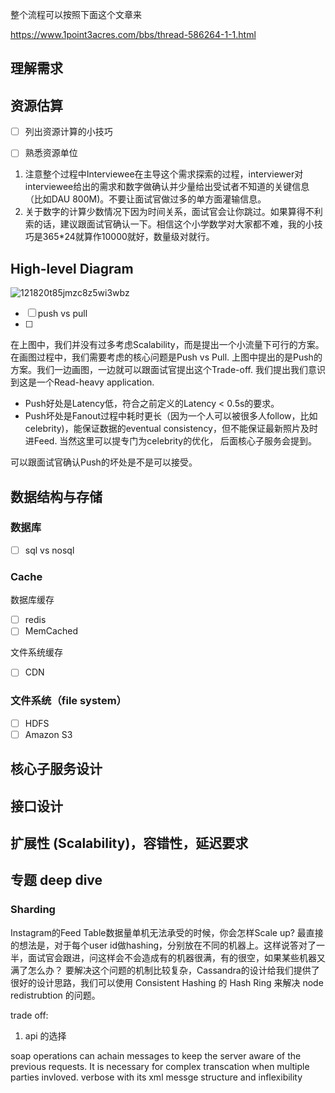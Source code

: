 整个流程可以按照下面这个文章来

https://www.1point3acres.com/bbs/thread-586264-1-1.html

## 理解需求





## 资源估算

- [ ] 列出资源计算的小技巧
- [ ] 熟悉资源单位



1. 注意整个过程中Interviewee在主导这个需求探索的过程，interviewer对interviewee给出的需求和数字做确认并少量给出受试者不知道的关键信息（比如DAU 800M)。不要让面试官做过多的单方面灌输信息。
2. 关于数字的计算少数情况下因为时间关系，面试官会让你跳过。如果算得不利索的话，建议跟面试官确认一下。相信这个小学数学对大家都不难，我的小技巧是365*24就算作10000就好，数量级对就行。

## High-level Diagram

![121820t85jmzc8z5wi3wbz](https://oss.1point3acres.cn/forum/202001/21/121820t85jmzc8z5wi3wbz.png)

- [ ] push vs pull
- [ ] 

在上图中，我们并没有过多考虑Scalability，而是提出一个小流量下可行的方案。在画图过程中，我们需要考虑的核心问题是Push vs Pull. 上图中提出的是Push的方案。我们一边画图，一边就可以跟面试官提出这个Trade-off. 我们提出我们意识到这是一个Read-heavy application.

- Push好处是Latency低，符合之前定义的Latency < 0.5s的要求。
- Push坏处是Fanout过程中耗时更长（因为一个人可以被很多人follow，比如celebrity)，能保证数据的eventual consistency，但不能保证最新照片及时进Feed. 当然这里可以提专门为celebrity的优化， 后面核心子服务会提到。

可以跟面试官确认Push的坏处是不是可以接受。

## 数据结构与存储

### 数据库

- [ ] sql vs nosql

### Cache

数据库缓存

- [ ] redis
- [ ] MemCached

文件系统缓存

- [ ] CDN

### 文件系统（file system）

- [ ] HDFS 
- [ ] Amazon S3

## 核心子服务设计

## 接口设计

## 扩展性 (Scalability)，容错性，延迟要求

## 专题 deep dive

### Sharding

 Instagram的Feed Table数据量单机无法承受的时候，你会怎样Scale up?
最直接的想法是，对于每个user id做hashing，分别放在不同的机器上。这样说答对了一半，面试官会跟进，问这样会不会造成有的机器很满，有的很空，如果某些机器又满了怎么办？
要解决这个问题的机制比较复杂，Cassandra的设计给我们提供了很好的设计思路，我们可以使用 Consistent Hashing 的 Hash Ring 来解决 node redistrubtion 的问题。





trade off:

1. api 的选择

soap operations can achain messages to keep the server aware of the previous requests. It is necessary for complex transcation when multiple parties invloved. verbose with its xml messge structure and inflexibility



